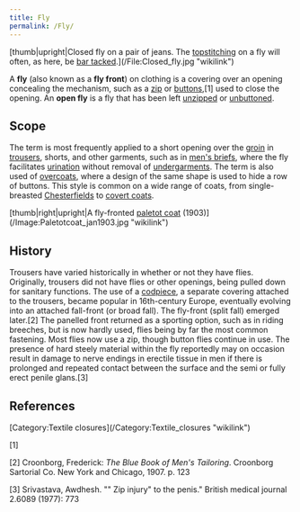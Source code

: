 ```yaml
---
title: Fly
permalink: /Fly/
---
```


[thumb\|upright\|Closed fly on a pair of jeans. The
[topstitching](topstitch "wikilink") on a fly will often, as here, be
[bar tacked](/bar_tack "wikilink").](/File:Closed_fly.jpg "wikilink")

A **fly** (also known as a **fly front**) on clothing is a covering over
an opening concealing the mechanism, such as a [zip](/zipper "wikilink")
or [buttons](/button_(clothing) "wikilink"),[1] used to close the
opening. An **open fly** is a fly that has been left
[unzipped](/zipper "wikilink") or
[unbuttoned](/Button_(clothing) "wikilink").

## Scope

The term is most frequently applied to a short opening over the
[groin](/groin "wikilink") in [trousers](/trousers "wikilink"), shorts,
and other garments, such as in [men's
briefs](/Briefs#Men's_briefs "wikilink"), where the fly facilitates
[urination](/urination "wikilink") without removal of
[undergarments](/undergarment "wikilink"). The term is also used of
[overcoats](/overcoat "wikilink"), where a design of the same shape is
used to hide a row of buttons. This style is common on a wide range of
coats, from single-breasted
[Chesterfields](/Chesterfield_coat "wikilink") to [covert
coats](/covert_coat "wikilink").

[thumb\|right\|upright\|A fly-fronted [paletot
coat](paletot_coat "wikilink")
(1903)](/Image:Paletotcoat_jan1903.jpg "wikilink")

## History

Trousers have varied historically in whether or not they have flies.
Originally, trousers did not have flies or other openings, being pulled
down for sanitary functions. The use of a
[codpiece](/codpiece "wikilink"), a separate covering attached to the
trousers, became popular in 16th-century Europe, eventually evolving
into an attached fall-front (or broad fall). The fly-front (split fall)
emerged later.[2] The panelled front returned as a sporting option, such
as in riding breeches, but is now hardly used, flies being by far the
most common fastening. Most flies now use a zip, though button flies
continue in use. The presence of hard steely material within the fly
reportedly may on occasion result in damage to nerve endings in erectile
tissue in men if there is prolonged and repeated contact between the
surface and the semi or fully erect penile glans.[3]

## References

<references/>
[Category:Textile closures](/Category:Textile_closures "wikilink")

[1]

[2] Croonborg, Frederick: *The Blue Book of Men's Tailoring*. Croonborg
Sartorial Co. New York and Chicago, 1907. p. 123

[3] Srivastava, Awdhesh. "" Zip injury" to the penis." British medical
journal 2.6089 (1977): 773